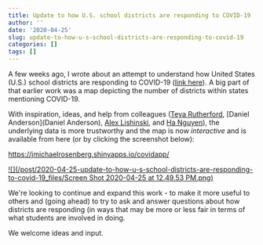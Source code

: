 ```yaml
---
title: Update to how U.S. school districts are responding to COVID-19
author: ''
date: '2020-04-25'
slug: update-to-how-u-s-school-districts-are-responding-to-covid-19
categories: []
tags: []
---
```


A few weeks ago, I wrote about an attempt to understand how United States (U.S.) school districts
are responding to COVID-19 
([link here](https://joshuamrosenberg.com/posts/how-are-u-s-school-districts-responding-to-covid-a-first-look-at-12-500-districts-websites/)). A big
part of that earlier work was a map depicting the number of districts within states mentioning COVID-19. 

With inspiration, ideas, and help from colleagues ([Teya Rutherford](https://rutherfordlab.wordpress.com/), [Daniel Anderson](Daniel Anderson), [Alex Lishinski](http://www.alexlishinski.com/), and [Ha Nguyen](https://ha-nguyen.net/)), 
the underlying data is more trustworthy and the map is now *interactive* and is available from here 
(or by clicking the screenshot below):

https://jmichaelrosenberg.shinyapps.io/covidapp/

[![](/post/2020-04-25-update-to-how-u-s-school-districts-are-responding-to-covid-19_files/Screen Shot 2020-04-25 at 12.49.53 PM.png)](https://jmichaelrosenberg.shinyapps.io/covidapp/)

We're looking to continue and expand this work - to make it more useful to others and 
(going ahead) to try to ask and answer questions about how districts are responding 
(in ways that may be more or less fair in terms of what students are involved in 
doing.

We welcome ideas and input.